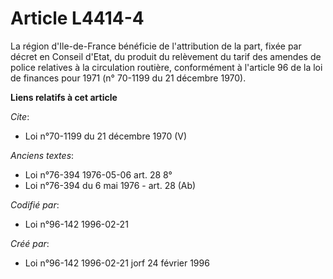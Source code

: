 # Article L4414-4

La région d'Ile-de-France bénéficie de l'attribution de la part, fixée par décret en Conseil d'Etat, du produit du relèvement
du tarif des amendes de police relatives à la circulation routière, conformément à l'article 96 de la loi de finances pour
1971 (n° 70-1199 du 21 décembre 1970).

**Liens relatifs à cet article**

_Cite_:

  - Loi n°70-1199 du 21 décembre 1970 (V)

_Anciens textes_:

  - Loi n°76-394 1976-05-06 art. 28 8°
  - Loi n°76-394 du 6 mai 1976 - art. 28 (Ab)

_Codifié par_:

  - Loi n°96-142 1996-02-21

_Créé par_:

  - Loi n°96-142 1996-02-21 jorf 24 février 1996
